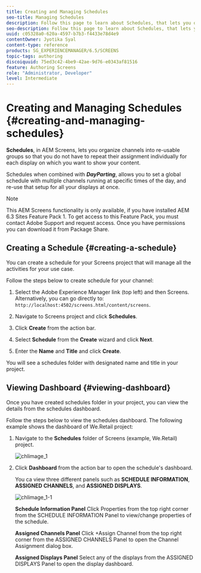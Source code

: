 ```yaml
---
title: Creating and Managing Schedules
seo-title: Managing Schedules
description: Follow this page to learn about Schedules, that lets you organize channels into re-usable groups so that you do not have to repeat their assignment individually for each display on which you want to show your content.
seo-description: Follow this page to learn about Schedules, that lets you organize channels into re-usable groups so that you do not have to repeat their assignment individually for each display on which you want to show your content.
uuid: c05328a0-620a-4597-b7b3-f4433e78d4e9
contentOwner: Jyotika Syal
content-type: reference
products: SG_EXPERIENCEMANAGER/6.5/SCREENS
topic-tags: authoring
discoiquuid: 75ed3c42-4be9-42ae-9d76-e0343af81516
feature: Authoring Screens
role: "Administrator, Developer"
level: Intermediate
---
```


# Creating and Managing Schedules {#creating-and-managing-schedules}

**Schedules**, in AEM Screens, lets you organize channels into re-usable groups so that you do not have to repeat their assignment individually for each display on which you want to show your content.

Schedules when combined with ***DayParting***, allows you to set a global schedule with multiple channels running at specific times of the day, and re-use that setup for all your displays at once.

>[!NOTE]
>
>This AEM Screens functionality is only available, if you have installed AEM 6.3 Sites Feature Pack 1. To get access to this Feature Pack, you must contact Adobe Support and request access. Once you have permissions you can download it from Package Share.

## Creating a Schedule {#creating-a-schedule}

You can create a schedule for your Screens project that will manage all the activities for your use case.

Follow the steps below to create schedule for your channel:

1. Select the Adobe Experience Manager link (top left) and then Screens. Alternatively, you can ﻿go directly to: `http://localhost:4502/screens.html/content/screens`.
1. Navigate to Screens project and click **Schedules**.
1. Click **Create** from the action bar.
1. Select **Schedule** from the **Create** wizard and click **Next**.

1. Enter the **Name** and **Title** and click **Create**.

You will see a schedules folder with designated name and title in your project.


## Viewing Dashboard {#viewing-dashboard}

Once you have created schedules folder in your project, you can view the details from the schedules dashboard.

Follow the steps below to view the schedules dashboard. The following example shows the dashboard of We.Retail project:

1. Navigate to the **Schedules** folder of Screens (example, We.Retail) project.

   ![chlimage_1](assets/chlimage_1.png)

1. Click **Dashboard** from the action bar to open the schedule's dashboard.

   You ca view three different panels such as **SCHEDULE INFORMATION**, **ASSIGNED CHANNELS**, and **ASSIGNED DISPLAYS**.

   ![chlimage_1-1](assets/chlimage_1-1.png)

   **Schedule Information Panel** Click Properties from the top right corner from the SCHEDULE INFORMATION Panel to view/change properties of the schedule.

   **Assigned Channels Panel** Click +Assign Channel from the top right corner from the ASSIGNED CHANNELS Panel to open the Channel Assignment dialog box. 

   **Assigned Displays Panel** Select any of the displays from the ASSIGNED DISPLAYS Panel to open the display dashboard.

